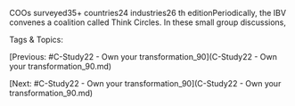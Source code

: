 COOs surveyed35+
countries24
industries26 th
editionPeriodically, the IBV convenes a coalition called 
Think Circles. In these small group discussions, 

   Tags & Topics:
   

[Previous: #C-Study22 - Own your transformation_90](C-Study22 - Own your transformation_90.md)

[Next: #C-Study22 - Own your transformation_90](C-Study22 - Own your transformation_90.md)